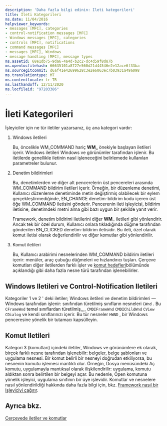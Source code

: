 ```yaml
---
description: 'Daha fazla bilgi edinin: Ileti kategorileri'
title: İleti Kategorileri
ms.date: 11/04/2016
helpviewer_keywords:
- messages [MFC], categories
- control-notification messages [MFC]
- Windows messages [MFC], categories
- controls [MFC], notifications
- command messages [MFC]
- messages [MFC], Windows
- message handling [MFC], message types
ms.assetid: 68e1db75-9da6-4a4d-b2c2-dc4d59f8d87b
ms.openlocfilehash: 66635101a8727e560d21d44546e2e12ace6f33ba
ms.sourcegitcommit: d6af41e42699628c3e2e6063ec7b03931a49a098
ms.translationtype: MT
ms.contentlocale: tr-TR
ms.lasthandoff: 12/11/2020
ms.locfileid: "97203386"
---
```

# <a name="message-categories"></a>İleti Kategorileri

İşleyiciler için ne tür iletiler yazarsanız, üç ana kategori vardır:

1. Windows iletileri

   Bu, öncelikle WM_COMMAND hariç **WM_** önekiyle başlayan iletileri içerir. Windows iletileri Windows ve görünümler tarafından işlenir. Bu iletilerde genellikle iletinin nasıl işleneceğini belirlemede kullanılan parametreler bulunur.

1. Denetim bildirimleri

   Bu, denetimlerden ve diğer alt pencerelerin üst pencereleri arasında WM_COMMAND bildirim iletileri içerir. Örneğin, bir düzenleme denetimi, Kullanıcı düzenleme denetiminde metin değiştirmiş olabilecek bir eylem gerçekleştirmediğinde, EN_CHANGE denetim-bildirim kodu içeren üst öğe WM_COMMAND iletisini gönderir. Pencerenin ileti işleyicisi, bildirim iletisine, denetimdeki metni alma gibi bazı uygun bir şekilde yanıt verir.

   Framework, denetim bildirimi iletilerini diğer **WM_** iletileri gibi yönlendirir. Ancak tek bir özel durum, Kullanıcı onlara tıkladığında düğme tarafından gönderilen BN_CLICKED denetim-bildirim iletisidir. Bu ileti, özel olarak komut iletisi olarak değerlendirilir ve diğer komutlar gibi yönlendirilir.

1. Komut iletileri

   Bu, Kullanıcı arabirimi nesnelerinden WM_COMMAND bildirim iletileri içerir: menüler, araç çubuğu düğmeleri ve hızlandırıcı tuşları. Çerçeve komutları diğer iletilerden farklı işler ve [komut hedefleri](command-targets.md)bölümünde açıklandığı gibi daha fazla nesne türü tarafından işlenebilirler.

## <a name="windows-messages-and-control-notification-messages"></a><a name="_core_windows_messages_and_control.2d.notification_messages"></a> Windows Iletileri ve Control-Notification Iletileri

Kategoriler 1 ve 2 ' deki iletiler; Windows iletileri ve denetim bildirimleri — Windows tarafından işlenir: sınıfından türetilmiş sınıfların nesneleri `CWnd` . Bu `CFrameWnd` temel sınıflardan türetilmiş,,,, `CMDIFrameWnd` `CMDIChildWnd` `CView` `CDialog` ve kendi sınıflarınızı içerir. Bu tür nesneler `HWND` , bir Windows penceresine yönelik bir tutamacı kapsülleyin.

## <a name="command-messages"></a><a name="_core_command_messages"></a> Komut Iletileri

Kategori 3 (komutları) içindeki iletiler, Windows ve görünümlere ek olarak, birçok farklı nesne tarafından işlenebilir: belgeler, belge şablonları ve uygulama nesnesi. Bir komut belirli bir nesneyi doğrudan etkiliyorsa, bu nesnenin komutu işlemesi mantıklı olur. Örneğin, Dosya menüsündeki Aç komutu, uygulamayla mantıksal olarak ilişkilendirilir: uygulama, komutu aldıktan sonra belirtilen bir belgeyi açar. Bu nedenle, Open komutuna yönelik işleyici, uygulama sınıfının bir üye işlevidir. Komutlar ve nesnelere nasıl yönlendirildiği hakkında daha fazla bilgi için, bkz. [Framework nasıl bir Işleyiciyi çağırır](how-the-framework-calls-a-handler.md).

## <a name="see-also"></a>Ayrıca bkz.

[Çerçevede iletiler ve komutlar](messages-and-commands-in-the-framework.md)
